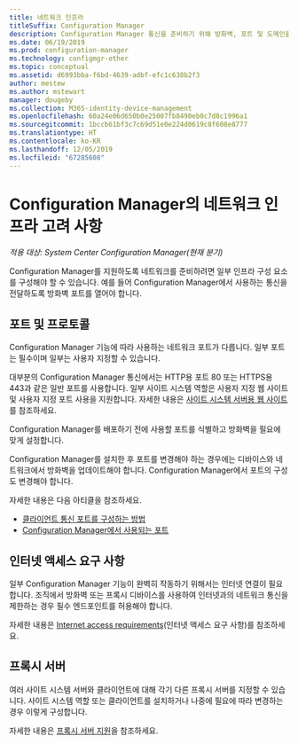 ```yaml
---
title: 네트워크 인프라
titleSuffix: Configuration Manager
description: Configuration Manager 통신을 준비하기 위해 방화벽, 포트 및 도메인을 설정합니다.
ms.date: 06/19/2019
ms.prod: configuration-manager
ms.technology: configmgr-other
ms.topic: conceptual
ms.assetid: d6993bba-f6bd-4639-adbf-efc1c638b2f3
author: mestew
ms.author: mstewart
manager: dougeby
ms.collection: M365-identity-device-management
ms.openlocfilehash: 60a24e06d650b0e25007fb8490eb0c7d8c1996a1
ms.sourcegitcommit: 1bccb61bf3c7c69d51e0e224d0619c8f608e8777
ms.translationtype: HT
ms.contentlocale: ko-KR
ms.lasthandoff: 12/05/2019
ms.locfileid: "67285608"
---
```

# <a name="network-infrastructure-considerations-for-configuration-manager"></a>Configuration Manager의 네트워크 인프라 고려 사항

*적용 대상: System Center Configuration Manager(현재 분기)*

Configuration Manager를 지원하도록 네트워크를 준비하려면 일부 인프라 구성 요소를 구성해야 할 수 있습니다. 예를 들어 Configuration Manager에서 사용하는 통신을 전달하도록 방화벽 포트를 열어야 합니다.  

## <a name="ports-and-protocols"></a>포트 및 프로토콜

Configuration Manager 기능에 따라 사용하는 네트워크 포트가 다릅니다. 일부 포트는 필수이며 일부는 사용자 지정할 수 있습니다.

대부분의 Configuration Manager 통신에서는 HTTP용 포트 80 또는 HTTPS용 443과 같은 일반 포트를 사용합니다. 일부 사이트 시스템 역할은 사용자 지정 웹 사이트 및 사용자 지정 포트 사용을 지원합니다. 자세한 내용은 [사이트 시스템 서버용 웹 사이트](/sccm/core/plan-design/network/websites-for-site-system-servers)를 참조하세요.

Configuration Manager를 배포하기 전에 사용할 포트를 식별하고 방화벽을 필요에 맞게 설정합니다.

Configuration Manager를 설치한 후 포트를 변경해야 하는 경우에는 디바이스와 네트워크에서 방화벽을 업데이트해야 합니다. Configuration Manager에서 포트의 구성도 변경해야 합니다.

자세한 내용은 다음 아티클을 참조하세요.

- [클라이언트 통신 포트를 구성하는 방법](/sccm/core/clients/deploy/configure-client-communication-ports)
- [Configuration Manager에서 사용되는 포트](/sccm/core/plan-design/hierarchy/ports)


## <a name="internet-access-requirements"></a>인터넷 액세스 요구 사항

일부 Configuration Manager 기능이 완벽히 작동하기 위해서는 인터넷 연결이 필요합니다. 조직에서 방화벽 또는 프록시 디바이스를 사용하여 인터넷과의 네트워크 통신을 제한하는 경우 필수 엔드포인트를 허용해야 합니다.

자세한 내용은 [Internet access requirements](/sccm/core/plan-design/network/internet-endpoints)(인터넷 액세스 요구 사항)를 참조하세요.


## <a name="proxy-servers"></a>프록시 서버

여러 사이트 시스템 서버와 클라이언트에 대해 각기 다른 프록시 서버를 지정할 수 있습니다. 사이트 시스템 역할 또는 클라이언트를 설치하거나 나중에 필요에 따라 변경하는 경우 이렇게 구성합니다.

자세한 내용은 [프록시 서버 지원](/sccm/core/plan-design/network/proxy-server-support)을 참조하세요.
